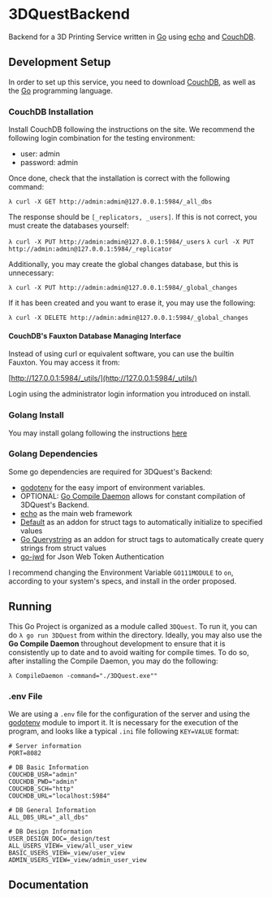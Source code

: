 # 3DQuestBackend
Backend for a 3D Printing Service written in [Go](https://go.dev/) using [echo](https://github.com/labstack/echo) and [CouchDB](https://couchdb.apache.org/). 


## Development Setup

In order to set up this service, you need to download [CouchDB](https://couchdb.apache.org/), as well as the [Go](https://go.dev/) programming language.

### CouchDB Installation

Install CouchDB following the instructions on the site. We recommend the following login combination for the testing environment:
- user: admin
- password: admin


Once done, check that the installation is correct with the following command:

`λ curl -X GET http://admin:admin@127.0.0.1:5984/_all_dbs`

The response should be `[_replicators, _users]`. If this is not correct, you must create the databases yourself:

`λ curl -X PUT http://admin:admin@127.0.0.1:5984/_users`
`λ curl -X PUT http://admin:admin@127.0.0.1:5984/_replicator`

Additionally, you may create the global changes database, but this is unnecessary:

`λ curl -X PUT http://admin:admin@127.0.0.1:5984/_global_changes`

If it has been created and you want to erase it, you may use the following:

`λ curl -X DELETE http://admin:admin@127.0.0.1:5984/_global_changes`

#### CouchDB's Fauxton Database Managing Interface

Instead of using curl or equivalent software, you can use the builtin Fauxton. You may access it from:

[http://127.0.0.1:5984/_utils/](http://127.0.0.1:5984/_utils/)

Login using the administrator login information you introduced on install.

### Golang Install

You may install golang following the instructions [here](https://go.dev/doc/install)

### Golang Dependencies

Some go dependencies are required for 3DQuest's Backend:
- [godotenv](github.com/joho/godotenv) for the easy import of environment variables.
- OPTIONAL: [Go Compile Daemon](github.com/githubnemo/CompileDaemon) allows for constant compilation of 3DQuest's Backend.
- [echo](https://github.com/labstack/echo) as the main web framework
- [Default](https://github.com/creasty/defaults) as an addon for struct tags to automatically initialize to specified values
- [Go Querystring](https://github.com/google/go-querystring) as an addon for struct tags to automatically create query strings from struct values
- [go-jwd](https://github.com/golang-jwt/jwt) for Json Web Token Authentication

I recommend changing the Environment Variable `GO111MODULE` to `on`, according to your system's specs, and install in the order proposed.


## Running

This Go Project is organized as a module called `3DQuest`. To run it, you can do `λ go run 3DQuest` from within the directory. Ideally, you may also use the **Go Compile Daemon** throughout development to ensure that it is consistently up to date and to avoid waiting for compile times. To do so, after installing the Compile Daemon, you may do the following:

`λ CompileDaemon -command="./3DQuest.exe""`

### .env File

We are using a `.env` file for the configuration of the server and using the [godotenv](github.com/joho/godotenv) module to import it. It is necessary for the execution of the program, and looks like a typical `.ini` file following `KEY=VALUE` format:

```
# Server information
PORT=8082

# DB Basic Information
COUCHDB_USR="admin"
COUCHDB_PWD="admin"
COUCHDB_SCH="http"
COUCHDB_URL="localhost:5984"

# DB General Information
ALL_DBS_URL="_all_dbs"

# DB Design Information
USER_DESIGN_DOC=_design/test
ALL_USERS_VIEW=_view/all_user_view
BASIC_USERS_VIEW=_view/user_view
ADMIN_USERS_VIEW=_view/admin_user_view
```

## Documentation



